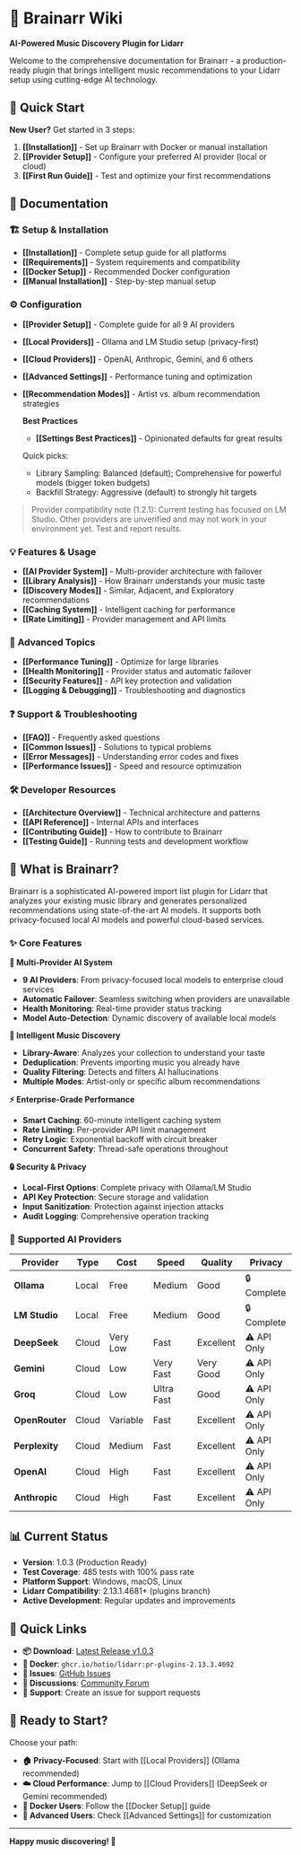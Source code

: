 # 🧠 Brainarr Wiki

**AI-Powered Music Discovery Plugin for Lidarr**

Welcome to the comprehensive documentation for Brainarr - a production-ready plugin that brings intelligent music recommendations to your Lidarr setup using cutting-edge AI technology.

## 🚀 Quick Start

**New User?** Get started in 3 steps:
1. **[[Installation]]** - Set up Brainarr with Docker or manual installation
2. **[[Provider Setup]]** - Configure your preferred AI provider (local or cloud)
3. **[[First Run Guide]]** - Test and optimize your first recommendations

## 📖 Documentation

### 🏗️ **Setup & Installation**
- **[[Installation]]** - Complete setup guide for all platforms
- **[[Requirements]]** - System requirements and compatibility
- **[[Docker Setup]]** - Recommended Docker configuration
- **[[Manual Installation]]** - Step-by-step manual setup

### ⚙️ **Configuration**
- **[[Provider Setup]]** - Complete guide for all 9 AI providers
- **[[Local Providers]]** - Ollama and LM Studio setup (privacy-first)
- **[[Cloud Providers]]** - OpenAI, Anthropic, Gemini, and 6 others
- **[[Advanced Settings]]** - Performance tuning and optimization
- **[[Recommendation Modes]]** - Artist vs. album recommendation strategies
  
  **Best Practices**
  - **[[Settings Best Practices]]** - Opinionated defaults for great results
  
  Quick picks:
  - Library Sampling: Balanced (default); Comprehensive for powerful models (bigger token budgets)
  - Backfill Strategy: Aggressive (default) to strongly hit targets

> Provider compatibility note (1.2.1): Current testing has focused on LM Studio. Other providers are unverified and may not work in your environment yet. Test and report results.

### 💡 **Features & Usage**
- **[[AI Provider System]]** - Multi-provider architecture with failover
- **[[Library Analysis]]** - How Brainarr understands your music taste
- **[[Discovery Modes]]** - Similar, Adjacent, and Exploratory recommendations
- **[[Caching System]]** - Intelligent caching for performance
- **[[Rate Limiting]]** - Provider management and API limits

### 🔧 **Advanced Topics**
- **[[Performance Tuning]]** - Optimize for large libraries
- **[[Health Monitoring]]** - Provider status and automatic failover
- **[[Security Features]]** - API key protection and validation
- **[[Logging & Debugging]]** - Troubleshooting and diagnostics

### ❓ **Support & Troubleshooting**
- **[[FAQ]]** - Frequently asked questions
- **[[Common Issues]]** - Solutions to typical problems
- **[[Error Messages]]** - Understanding error codes and fixes
- **[[Performance Issues]]** - Speed and resource optimization

### 🛠️ **Developer Resources**
- **[[Architecture Overview]]** - Technical architecture and patterns
- **[[API Reference]]** - Internal APIs and interfaces
- **[[Contributing Guide]]** - How to contribute to Brainarr
- **[[Testing Guide]]** - Running tests and development workflow

## 🎯 **What is Brainarr?**

Brainarr is a sophisticated AI-powered import list plugin for Lidarr that analyzes your existing music library and generates personalized recommendations using state-of-the-art AI models. It supports both privacy-focused local AI models and powerful cloud-based services.

### ✨ **Core Features**

**🤖 Multi-Provider AI System**
- **9 AI Providers**: From privacy-focused local models to enterprise cloud services
- **Automatic Failover**: Seamless switching when providers are unavailable
- **Health Monitoring**: Real-time provider status tracking
- **Model Auto-Detection**: Dynamic discovery of available local models

**🎵 Intelligent Music Discovery** 
- **Library-Aware**: Analyzes your collection to understand your taste
- **Deduplication**: Prevents importing music you already have
- **Quality Filtering**: Detects and filters AI hallucinations
- **Multiple Modes**: Artist-only or specific album recommendations

**⚡ Enterprise-Grade Performance**
- **Smart Caching**: 60-minute intelligent caching system
- **Rate Limiting**: Per-provider API limit management
- **Retry Logic**: Exponential backoff with circuit breaker
- **Concurrent Safety**: Thread-safe operations throughout

**🔒 Security & Privacy**
- **Local-First Options**: Complete privacy with Ollama/LM Studio
- **API Key Protection**: Secure storage and validation
- **Input Sanitization**: Protection against injection attacks
- **Audit Logging**: Comprehensive operation tracking

### 🌟 **Supported AI Providers**

| Provider | Type | Cost | Speed | Quality | Privacy |
|----------|------|------|--------|---------|---------|
| **Ollama** | Local | Free | Medium | Good | 🔒 Complete |
| **LM Studio** | Local | Free | Medium | Good | 🔒 Complete |
| **DeepSeek** | Cloud | Very Low | Fast | Excellent | ⚠️ API Only |
| **Gemini** | Cloud | Low | Very Fast | Very Good | ⚠️ API Only |
| **Groq** | Cloud | Low | Ultra Fast | Good | ⚠️ API Only |
| **OpenRouter** | Cloud | Variable | Fast | Excellent | ⚠️ API Only |
| **Perplexity** | Cloud | Medium | Fast | Excellent | ⚠️ API Only |
| **OpenAI** | Cloud | High | Fast | Excellent | ⚠️ API Only |
| **Anthropic** | Cloud | High | Fast | Excellent | ⚠️ API Only |

## 📊 **Current Status**

- **Version**: 1.0.3 (Production Ready)
- **Test Coverage**: 485 tests with 100% pass rate
- **Platform Support**: Windows, macOS, Linux
- **Lidarr Compatibility**: 2.13.1.4681+ (plugins branch)
- **Active Development**: Regular updates and improvements

## 🔗 **Quick Links**

- **📦 Download**: [Latest Release v1.0.3](https://github.com/RicherTunes/Brainarr/releases/tag/v1.0.3)
- **🐳 Docker**: `ghcr.io/hotio/lidarr:pr-plugins-2.13.3.4692`
- **🐛 Issues**: [GitHub Issues](https://github.com/RicherTunes/Brainarr/issues)
- **💬 Discussions**: [Community Forum](https://github.com/RicherTunes/Brainarr/discussions)
- **📧 Support**: Create an issue for support requests

## 🎉 **Ready to Start?**

Choose your path:
- **🏠 Privacy-Focused**: Start with [[Local Providers]] (Ollama recommended)
- **☁️ Cloud Performance**: Jump to [[Cloud Providers]] (DeepSeek or Gemini recommended)
- **🐳 Docker Users**: Follow the [[Docker Setup]] guide
- **🔧 Advanced Users**: Check [[Advanced Settings]] for customization

---

**Happy music discovering! 🎵**
